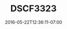 ---
title: DSCF3323
date: 2016-05-22T12:36:11-07:00
draft: false
location: Olympic Peninsula, WA
img_url: https://d17enza3bfujl8.cloudfront.net/DSCF3323.jpg
original_fn: ""
tags:
- Olympic Peninsula, WA
- landscapes
- trees

---